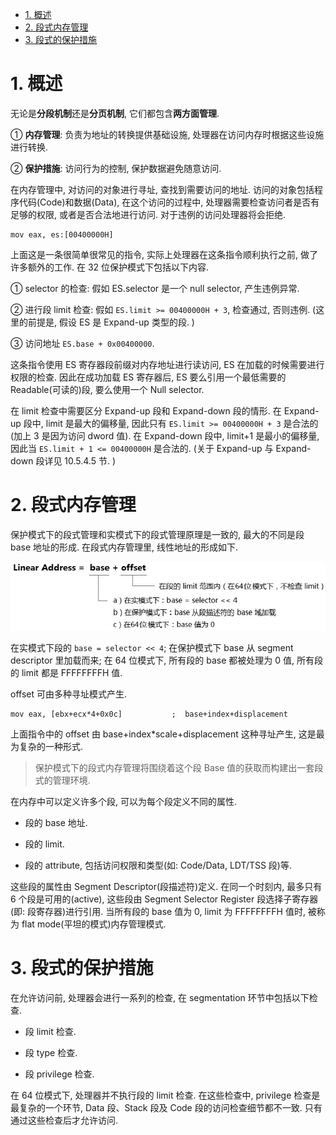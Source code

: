 
<!-- @import "[TOC]" {cmd="toc" depthFrom=1 depthTo=6 orderedList=false} -->

<!-- code_chunk_output -->

- [1. 概述](#1-概述)
- [2. 段式内存管理](#2-段式内存管理)
- [3. 段式的保护措施](#3-段式的保护措施)

<!-- /code_chunk_output -->

# 1. 概述

无论是**分段机制**还是**分页机制**, 它们都包含**两方面管理**.

① **内存管理**: 负责为地址的转换提供基础设施, 处理器在访问内存时根据这些设施进行转换.

② **保护措施**: 访问行为的控制, 保护数据避免随意访问.

在内存管理中, 对访问的对象进行寻址, 查找到需要访问的地址. 访问的对象包括程序代码(Code)和数据(Data), 在这个访问的过程中, 处理器需要检查访问者是否有足够的权限, 或者是否合法地进行访问. 对于违例的访问处理器将会拒绝.

```assembly
mov eax, es:[00400000H]
```

上面这是一条很简单很常见的指令, 实际上处理器在这条指令顺利执行之前, 做了许多额外的工作. 在 32 位保护模式下包括以下内容.

① selector 的检查: 假如 ES.selector 是一个 null selector, 产生违例异常.

② 进行段 limit 检查: 假如 `ES.limit >= 00400000H + 3`, 检查通过, 否则违例. (这里的前提是, 假设 ES 是 Expand-up 类型的段. )

③ 访问地址 `ES.base + 0x00400000`.

这条指令使用 ES 寄存器段前缀对内存地址进行读访问, ES 在加载的时候需要进行权限的检查. 因此在成功加载 ES 寄存器后, ES 要么引用一个最低需要的 Readable(可读的)段, 要么使用一个 Null selector.

在 limit 检查中需要区分 Expand-up 段和 Expand-down 段的情形. 在 Expand-up 段中, limit 是最大的偏移量, 因此只有 `ES.limit >= 00400000H + 3` 是合法的(加上 3 是因为访问 dword 值). 在 Expand-down 段中, limit+1 是最小的偏移量, 因此当 `ES.limit + 1 <= 00400000H` 是合法的. (关于 Expand-up 与 Expand-down 段详见 10.5.4.5 节. )

# 2. 段式内存管理

保护模式下的段式管理和实模式下的段式管理原理是一致的, 最大的不同是段 base 地址的形成. 在段式内存管理里, 线性地址的形成如下.

![config](./images/4.png)

在实模式下段的 `base = selector << 4`; 在保护模式下 base 从 segment descriptor 里加载而来; 在 64 位模式下, 所有段的 base 都被处理为 0 值, 所有段的 limit 都是 FFFFFFFFH 值.

offset 可由多种寻址模式产生.

```assembly
mov eax, [ebx+ecx*4+0x0c]           ;  base+index+displacement
```

上面指令中的 offset 由 base+index*scale+displacement 这种寻址产生, 这是最为复杂的一种形式.

>保护模式下的段式内存管理将围绕着这个段 Base 值的获取而构建出一套段式的管理环境.

在内存中可以定义许多个段, 可以为每个段定义不同的属性.

- 段的 base 地址.

- 段的 limit.

- 段的 attribute, 包括访问权限和类型(如: Code/Data, LDT/TSS 段)等.

这些段的属性由 Segment Descriptor(段描述符)定义. 在同一个时刻内, 最多只有 6 个段是可用的(active), 这些段由 Segment Selector Register 段选择子寄存器(即: 段寄存器)进行引用. 当所有段的 base 值为 0, limit 为 FFFFFFFFH 值时, 被称为 flat mode(平坦的模式)内存管理模式.

# 3. 段式的保护措施

在允许访问前, 处理器会进行一系列的检查, 在 segmentation 环节中包括以下检查.

- 段 limit 检查.

- 段 type 检查.

- 段 privilege 检查.

在 64 位模式下, 处理器并不执行段的 limit 检查. 在这些检查中, privilege 检查是最复杂的一个环节, Data 段、Stack 段及 Code 段的访问检查细节都不一致. 只有通过这些检查后才允许访问.